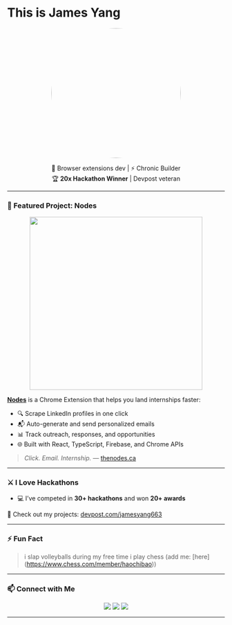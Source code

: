 # This is James Yang

<p align="center">
  <img src="https://cdn.bsky.app/img/feed_thumbnail/plain/did:plc:7urtbscsiphnbwyu2mrvzats/bafkreicuj2xaj2ebsyas3h2mzgee7g4d2ocztkn5k6oufr5wjziuzph7ye@jpeg" width="300" style="border-radius: 50%" />
</p>

<p align="center">
  🧩 Browser extensions dev | ⚡ Chronic Builder <br>
  🏆 <strong>20x Hackathon Winner</strong> | Devpost veteran
</p>

---

### 🧠 Featured Project: Nodes
<p align="center">
  <img src="https://www.thenodes.ca/banner.png" height="400" />
</p>

**[Nodes](https://thenodes.ca)** is a Chrome Extension that helps you land internships faster:

- 🔍 Scrape LinkedIn profiles in one click  
- 📬 Auto-generate and send personalized emails  
- 📊 Track outreach, responses, and opportunities  
- 🌐 Built with React, TypeScript, Firebase, and Chrome APIs

> _Click. Email. Internship._ — [thenodes.ca](https://thenodes.ca)

---

### ⚔️ I Love Hackathons

- 💻 I’ve competed in **30+ hackathons** and won **20+ awards**

🔗 Check out my projects: [devpost.com/jamesyang663](https://devpost.com/jamesyang663)

---

### ⚡ Fun Fact

> i slap volleyballs during my free time
> i play chess (add me: [here] (https://www.chess.com/member/haochibao))

---

### 📫 Connect with Me

<p align="center">
  <a href="mailto:jamesyang663@gmail.com"><img src="https://img.shields.io/badge/Email-D14836?style=for-the-badge&logo=gmail&logoColor=white" /></a>
  <a href="https://www.linkedin.com/in/jpyang"><img src="https://img.shields.io/badge/LinkedIn-0077B5?style=for-the-badge&logo=linkedin&logoColor=white" /></a>
  <a href="https://thenodes.ca"><img src="https://img.shields.io/badge/Visit-Nodes.ca-purple?style=for-the-badge&logo=google-chrome&logoColor=white" /></a>
</p>

---
